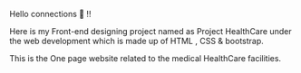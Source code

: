 Hello connections 👋 !!

Here is my Front-end designing project named as Project HealthCare under the web development which is made up of HTML , CSS & bootstrap.

This is the One page website related to the medical HealthCare facilities.
